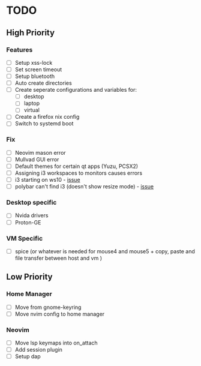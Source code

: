 # TODO

## High Priority

### Features

- [ ] Setup xss-lock
- [ ] Set screen timeout
- [ ] Setup bluetooth
- [ ] Auto create directories
- [ ] Create seperate configurations and variables for:
  - [ ] desktop
  - [ ] laptop
  - [ ] virtual
- [ ] Create a firefox nix config
- [ ] Switch to systemd boot

### Fix

- [ ] Neovim mason error
- [ ] Mullvad GUI error
- [ ] Default themes for certain qt apps (Yuzu, PCSX2)
- [ ] Assigning i3 workspaces to monitors causes errors
- [ ] i3 starting on ws10 - [issue](https://github.com/nix-community/home-manager/issues/695)
- [ ] polybar can't find i3 (doesn't show resize mode) - [issue](https://github.com/nix-community/home-manager/issues/213)

### Desktop specific

- [ ] Nvida drivers
- [ ] Proton-GE

### VM Specific

- [ ] spice (or whatever is needed for mouse4 and mouse5 + copy, paste and file transfer between host and vm )

## Low Priority

### Home Manager

- [ ] Move from gnome-keyring
- [ ] Move nvim config to home manager

### Neovim

- [ ] Move lsp keymaps into on_attach
- [ ] Add session plugin
- [ ] Setup dap

